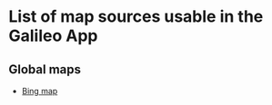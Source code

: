 # List of map sources usable in the Galileo App

## Global maps

* [Bing map](map_sources/bing_maps.ms)
